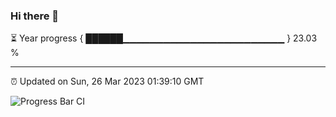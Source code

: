 ### Hi there 👋

⏳ Year progress { ██████▁▁▁▁▁▁▁▁▁▁▁▁▁▁▁▁▁▁▁▁▁▁▁▁ } 23.03 %

---

⏰ Updated on Sun, 26 Mar 2023 01:39:10 GMT

![Progress Bar CI](https://github.com/ZhaoGui/ZhaoGui/workflows/Progress%20Bar%20CI/badge.svg)
